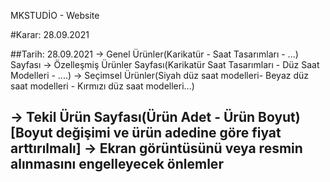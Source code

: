 MKSTUDİO - Website

#Karar: 28.09.2021

##Tarih: 28.09.2021
-> Genel Ürünler(Karikatür - Saat Tasarımları - ...) Sayfası 
-> Özelleşmiş Ürünler Sayfası(Karikatür Saat Tasarımları - Düz Saat Modelleri - ....)
-> Seçimsel Ürünler(Siyah düz saat modelleri- Beyaz düz saat modelleri - Kırmızı düz saat modelleri...)

-> Tekil Ürün Sayfası(Ürün Adet - Ürün Boyut) [Boyut değişimi ve ürün adedine göre fiyat arttırılmalı]
-> Ekran görüntüsünü veya resmin alınmasını engelleyecek önlemler 
----